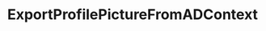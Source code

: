 ---
optionsClassName: ExportProfilePictureFromADConfig
optionsClassFullName: MigrationTools._EngineV1.Configuration.Processing.ExportProfilePictureFromADConfig
configurationSamples:
- name: default
  description: 
  code: >-
    {
      "$type": "ExportProfilePictureFromADConfig",
      "Enabled": false,
      "Enrichers": null,
      "Domain": null,
      "Username": null,
      "Password": null,
      "PictureEmpIDFormat": null
    }
  sampleFor: MigrationTools._EngineV1.Configuration.Processing.ExportProfilePictureFromADConfig
description: Downloads corporate images and updates TFS/Azure DevOps profiles
className: ExportProfilePictureFromADContext
typeName: Processors
architecture: v1
options:
- parameterName: Domain
  type: String
  description: The source domain where the pictures should be exported.
  defaultValue: String.Empty
- parameterName: Enabled
  type: Boolean
  description: missng XML code comments
  defaultValue: missng XML code comments
- parameterName: Enrichers
  type: List
  description: A list of enrichers that can augment the proccessing of the data
  defaultValue: missng XML code comments
- parameterName: Password
  type: String
  description: The password of the user that is used to export the pictures.
  defaultValue: String.Empty
- parameterName: PictureEmpIDFormat
  type: String
  description: 'TODO: You wpuld need to customise this for your system. Clone repo and run in Debug'
  defaultValue: String.Empty
- parameterName: Username
  type: String
  description: The user name of the user that is used to export the pictures.
  defaultValue: String.Empty
status: alpha
processingTarget: Profiles
classFile: /src/VstsSyncMigrator.Core/Execution/ProcessingContext/ExportProfilePictureFromADContext.cs
optionsClassFile: /src/MigrationTools/_EngineV1/Configuration/Processing/ExportProfilePictureFromADConfig.cs

redirectFrom: []
layout: reference
toc: true
permalink: /Reference/v1/Processors/ExportProfilePictureFromADContext/
title: ExportProfilePictureFromADContext
categories:
- Processors
- v1
topics:
- topic: notes
  path: /docs/Reference/v1/Processors/ExportProfilePictureFromADContext-notes.md
  exists: false
  markdown: ''
- topic: introduction
  path: /docs/Reference/v1/Processors/ExportProfilePictureFromADContext-introduction.md
  exists: false
  markdown: ''

---